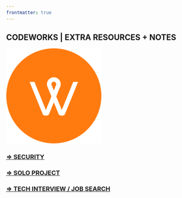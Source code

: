 ```yaml
---
frontmatter: true
---
```


## CODEWORKS | EXTRA RESOURCES + NOTES

![](./LOGO.small.png)

### [=> SECURITY](./security.md)

### [=> SOLO PROJECT](./solo-project.md)

### [=> TECH INTERVIEW / JOB SEARCH](./tech-interview-job-search.md)



